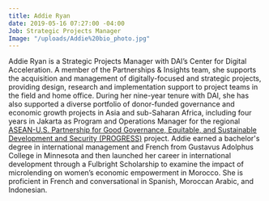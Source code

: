 ```yaml
---
title: Addie Ryan
date: 2019-05-16 07:27:00 -04:00
Job: Strategic Projects Manager
Image: "/uploads/Addie%20bio_photo.jpg"
---
```


Addie Ryan is a Strategic Projects Manager with DAI’s Center for Digital Acceleration. A member of the Partnerships & Insights team, she supports the acquisition and management of digitally-focused and strategic projects, providing design, research and implementation support to project teams in the field and home office. During her nine-year tenure with DAI, she has also supported a diverse portfolio of donor-funded governance and economic growth projects in Asia and sub-Saharan Africa, including four years in Jakarta as Program and Operations Manager for the regional [ASEAN-U.S. Partnership for Good Governance, Equitable, and Sustainable Development and Security (PROGRESS)](https://www.dai.com/our-work/projects/southeast-asia-asean-us-partnership-good-governance-equitable-and-sustainable) project. Addie earned a bachelor's degree in international management and French from Gustavus Adolphus College in Minnesota and then launched her career in international development through a Fulbright Scholarship to examine the impact of microlending on women’s economic empowerment in Morocco. She is proficient in French and conversational in Spanish, Moroccan Arabic, and Indonesian.